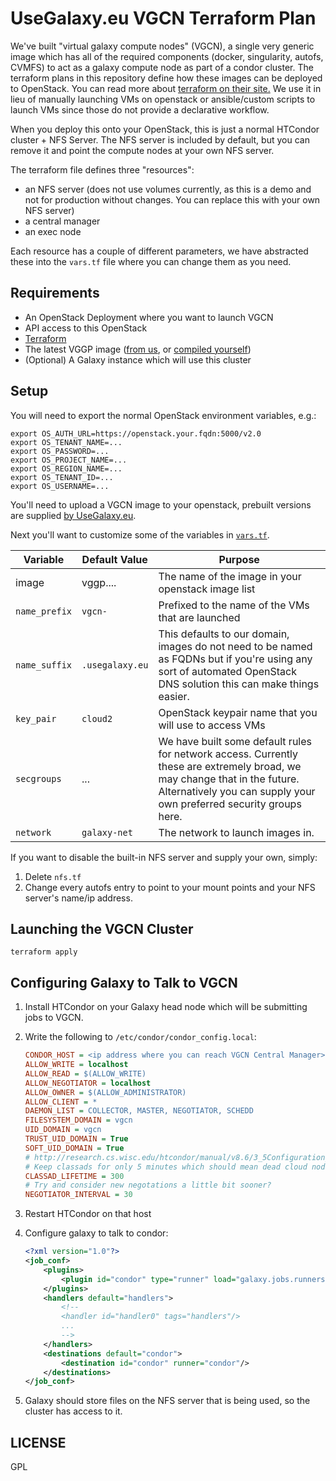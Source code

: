 # UseGalaxy.eu VGCN Terraform Plan

We've built  "virtual galaxy compute nodes" (VGCN), a single very generic image
which has all of the required components (docker, singularity, autofs, CVMFS)
to act as a galaxy compute node as part of a condor cluster. The terraform
plans in this repository define how these images can be deployed to OpenStack.
You can read more about [terraform on their site.](https://www.terraform.io/)
We use it in lieu of manually launching VMs on openstack or ansible/custom
scripts to launch VMs since those do not provide a declarative workflow.

When you deploy this onto your OpenStack, this is just a normal HTCondor
cluster + NFS Server. The NFS server is included by default, but you can remove
it and point the compute nodes at your own NFS server.

The terraform file defines three "resources":

- an NFS server (does not use volumes currently, as this is a demo and not for production without changes. You can replace this with your own NFS server)
- a central manager
- an exec node

Each resource has a couple of different parameters, we have abstracted these
into the `vars.tf` file where you can change them as you need.

## Requirements

- An OpenStack Deployment where you want to launch VGCN
- API access to this OpenStack
- [Terraform](https://www.terraform.io/intro/getting-started/install.html)
- The latest VGGP image ([from us](https://usegalaxy.eu/static/vgcn/), or [compiled yourself](https://github.com/usegalaxy-eu/vgcn/tree/passordless))
- (Optional) A Galaxy instance which will use this cluster

## Setup

You will need to export the normal OpenStack environment variables, e.g.:

```
export OS_AUTH_URL=https://openstack.your.fqdn:5000/v2.0
export OS_TENANT_NAME=...
export OS_PASSWORD=...
export OS_PROJECT_NAME=...
export OS_REGION_NAME=...
export OS_TENANT_ID=...
export OS_USERNAME=...
```

You'll need to upload a VGCN image to your openstack, prebuilt versions are
supplied [by UseGalaxy.eu](https://usegalaxy.eu/static/vgcn/).

Next you'll want to customize some of the variables in [`vars.tf`](./vars.tf).

Variable      | Default Value   | Purpose
--------      | -------------   | -------
image         | vggp....        | The name of the image in your openstack image list
`name_prefix` | `vgcn-`         | Prefixed to the name of the VMs that are launched
`name_suffix` | `.usegalaxy.eu` | This defaults to our domain, images do not need to be named as FQDNs but if you're using any sort of automated OpenStack DNS solution this can make things easier.
`key_pair`    | `cloud2`        | OpenStack keypair name that you will use to access VMs
`secgroups`   | ...             | We have built some default rules for network access. Currently these are extremely broad, we may change that in the future. Alternatively you can supply your own preferred security groups here.
`network`     | `galaxy-net`    | The network to launch images in.

If you want to disable the built-in NFS server and supply your own, simply:

1. Delete `nfs.tf`
2. Change every autofs entry to point to your mount points and your NFS
   server's name/ip address.

## Launching the VGCN Cluster

```
terraform apply
```

## Configuring Galaxy to Talk to VGCN

1. Install HTCondor on your Galaxy head node which will be submitting jobs to VGCN.
2. Write the following to `/etc/condor/condor_config.local`:

    ```ini
    CONDOR_HOST = <ip address where you can reach VGCN Central Manager>
    ALLOW_WRITE = localhost
    ALLOW_READ = $(ALLOW_WRITE)
    ALLOW_NEGOTIATOR = localhost
    ALLOW_OWNER = $(ALLOW_ADMINISTRATOR)
    ALLOW_CLIENT = *
    DAEMON_LIST = COLLECTOR, MASTER, NEGOTIATOR, SCHEDD
    FILESYSTEM_DOMAIN = vgcn
    UID_DOMAIN = vgcn
    TRUST_UID_DOMAIN = True
    SOFT_UID_DOMAIN = True
    # http://research.cs.wisc.edu/htcondor/manual/v8.6/3_5Configuration_Macros.html#sec:Collector-Config-File-Entries
    # Keep classads for only 5 minutes which should mean dead cloud nodes are expired much faster.
    CLASSAD_LIFETIME = 300
    # Try and consider new negotations a little bit sooner?
    NEGOTIATOR_INTERVAL = 30
    ```

3. Restart HTCondor on that host
4. Configure galaxy to talk to condor:

    ```xml
    <?xml version="1.0"?>
    <job_conf>
        <plugins>
            <plugin id="condor" type="runner" load="galaxy.jobs.runners.condor:CondorJobRunner" />
        </plugins>
        <handlers default="handlers">
            <!--
            <handler id="handler0" tags="handlers"/>
            ...
            -->
        </handlers>
        <destinations default="condor">
            <destination id="condor" runner="condor"/>
        </destinations>
    </job_conf>
    ```

5. Galaxy should store files on the NFS server that is being used, so the cluster has access to it.

## LICENSE

GPL
